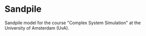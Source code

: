 # Sandpile

Sandpile model for the course "Complex System Simulation" at the University of Amsterdam (UvA).